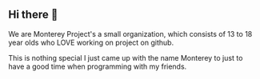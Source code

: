 ## Hi there 👋

We are Monterey Project's a small organization, which consists of
13 to 18 year olds who LOVE working on project on github.

This is nothing special I just came up with the name Monterey to just
to have a good time when programming with my friends.

